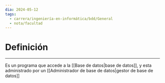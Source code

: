 ```yaml
---
dia: 2024-05-12
tags:
  - carrera/ingeniería-en-informática/bdd/General
  - nota/facultad
---
```

# Definición
---
Es un programa que accede a la [[Base de datos|base de datos]], y esta administrado por un [[Administrador de base de datos|gestor de base de datos]]